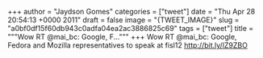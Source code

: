 
+++
author = "Jaydson Gomes"
categories = ["tweet"]
date = "Thu Apr 28 20:54:13 +0000 2011"
draft = false
image = "{TWEET_IMAGE}"
slug = "a0bf0df15f60db943c0adfa04ea2ac3886825c69"
tags = ["tweet"]
title = """Wow RT @mai_bc: Google, F..."""
+++
Wow RT @mai_bc: Google, Fedora and Mozilla representatives to speak at fisl12  http://bit.ly/lZ9ZBO
